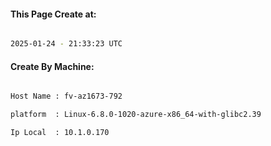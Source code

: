 
   
#### This Page Create at:

```bash

2025-01-24 - 21:33:23 UTC

```

#### Create By Machine:

```bash

Host Name : fv-az1673-792

platform  : Linux-6.8.0-1020-azure-x86_64-with-glibc2.39

Ip Local  : 10.1.0.170

```

